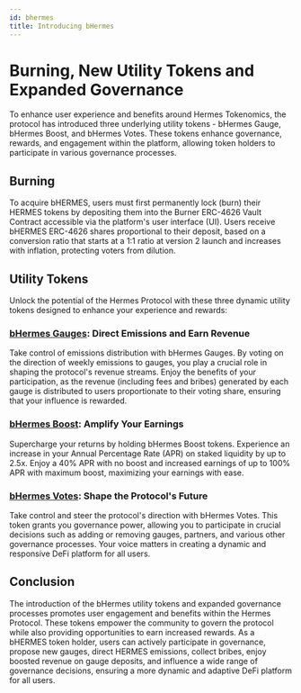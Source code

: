 ```yaml
---
id: bhermes
title: Introducing bHermes
---
```


# Burning, New Utility Tokens and Expanded Governance

To enhance user experience and benefits around Hermes Tokenomics, the protocol has introduced three underlying utility tokens - bHermes Gauge, bHermes Boost, and bHermes Votes. These tokens enhance governance, rewards, and engagement within the platform, allowing token holders to participate in various governance processes.


## Burning
To acquire bHERMES, users must first permanently lock (burn) their HERMES tokens by depositing them into the Burner ERC-4626 Vault Contract accessible via the platform's user interface (UI). Users receive bHERMES ERC-4626 shares proportional to their deposit, based on a conversion ratio that starts at a 1:1 ratio at version 2 launch and increases with inflation, protecting voters from dilution.

## Utility Tokens
Unlock the potential of the Hermes Protocol with these three dynamic utility tokens designed to enhance your experience and rewards:

### [bHermes Gauges](./utility-tokens/01-bhermes-gauges.md): Direct Emissions and Earn Revenue
Take control of emissions distribution with bHermes Gauges. By voting on the direction of weekly emissions to gauges, you play a crucial role in shaping the protocol's revenue streams. Enjoy the benefits of your participation, as the revenue (including fees and bribes) generated by each gauge is distributed to users proportionate to their voting share, ensuring that your influence is rewarded.

### [bHermes Boost](./utility-tokens/02-bhermes-boost.md): Amplify Your Earnings
Supercharge your returns by holding bHermes Boost tokens. Experience an increase in your Annual Percentage Rate (APR) on staked liquidity by up to 2.5x. Enjoy a 40% APR with no boost and increased earnings of up to 100% APR with maximum boost, maximizing your earnings with ease.

### [bHermes Votes](./utility-tokens/03-bhermes-votes.md): Shape the Protocol's Future
Take control and steer the protocol's direction with bHermes Votes. This token grants you governance power, allowing you to participate in crucial decisions such as adding or removing gauges, partners, and various other governance processes. Your voice matters in creating a dynamic and responsive DeFi platform for all users.

## Conclusion

The introduction of the bHermes utility tokens and expanded governance processes promotes user engagement and benefits within the Hermes Protocol. These tokens empower the community to govern the protocol while also providing opportunities to earn increased rewards. As a bHERMES token holder, users can actively participate in governance, propose new gauges, direct HERMES emissions, collect bribes, enjoy boosted revenue on gauge deposits, and influence a wide range of governance decisions, ensuring a more dynamic and adaptive DeFi platform for all users.
